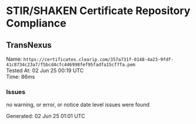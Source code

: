 # STIR/SHAKEN Certificate Repository Compliance

## TransNexus

Name: `https://certificates.clearip.com/357a731f-0148-4a23-9fdf-41c8734c23a7/f5bcd4cfc446998fef95fadfa15cf7fa.pem`\
Tested At: 02 Jun 25 00:19 UTC\
Time: 86ms

### Issues

no warning, or error, or notice date level issues were found

Generated: 02 Jun 25 01:01 UTC